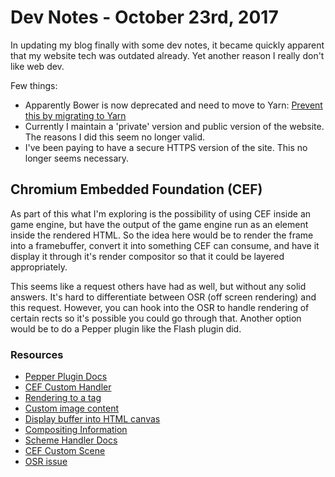 # Dev Notes - October 23rd, 2017

In updating my blog finally with some dev notes, it became quickly apparent that my website tech was outdated already. Yet another reason I really don't like web dev.

Few things:

-   Apparently Bower is now deprecated and need to move to Yarn: [Prevent this by migrating to Yarn](https://bower.io/blog/2017/how-to-migrate-away-from-bower/)
-   Currently I maintain a 'private' version and public version of the website. The reasons I did this seem no longer valid.
-   I've been paying to have a secure HTTPS version of the site. This no longer seems necessary.

## Chromium Embedded Foundation (CEF)

As part of this what I'm exploring is the possibility of using CEF inside an game engine, but have the output of the game engine run as an element inside the rendered HTML. So the idea here would be to render the frame into a framebuffer, convert it into something CEF can consume, and have it display it through it's render compositor so that it could be layered appropriately.

This seems like a request others have had as well, but without any solid answers. It's hard to differentiate between OSR (off screen rendering) and this request. However, you can hook into the OSR to handle rendering of certain rects so it's possible you could go through that. Another option would be to do a Pepper plugin like the Flash plugin did.

### Resources

-   [Pepper Plugin Docs](https://www.chromium.org/developers/design-documents/pepper-plugin-implementation)
-   [CEF Custom Handler](http://magpcss.org/ceforum/viewtopic.php?f=8&t=32&start=10)
-   [Rendering to a tag](https://magpcss.org/ceforum/viewtopic.php?f=6&t=13753&start=10&hilit=canvas)
-   [Custom image content](https://magpcss.org/ceforum/viewtopic.php?f=6&t=11699&start=0)
-   [Display buffer into HTML canvas](https://magpcss.org/ceforum/viewtopic.php?f=6&t=14217&p=33514&hilit=canvas#p33514)
-   [Compositing Information](https://www.chromium.org/developers/design-documents/gpu-accelerated-compositing-in-chrome)
-   [Scheme Handler Docs](https://bitbucket.org/chromiumembedded/cef/wiki/GeneralUsage#markdown-header-scheme-handler)
-   [CEF Custom Scene](https://thechriskent.com/tag/cefcustomscheme/)
-   [OSR issue](https://bitbucket.org/chromiumembedded/cef/issues/518/cef3-add-off-screen-rendering-support)

